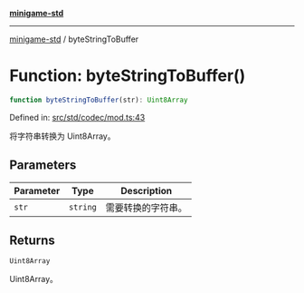 [**minigame-std**](../README.md)

***

[minigame-std](../README.md) / byteStringToBuffer

# Function: byteStringToBuffer()

```ts
function byteStringToBuffer(str): Uint8Array
```

Defined in: [src/std/codec/mod.ts:43](https://github.com/JiangJie/minigame-std/blob/fdb22241c47c2e98329a4c62befde728957e03ee/src/std/codec/mod.ts#L43)

将字符串转换为 Uint8Array。

## Parameters

| Parameter | Type | Description |
| ------ | ------ | ------ |
| `str` | `string` | 需要转换的字符串。 |

## Returns

`Uint8Array`

Uint8Array。
